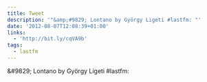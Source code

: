 ```yaml
---
title: Tweet
description: '"&amp;#9829; Lontano by György Ligeti #lastfm: "'
date: '2012-08-07T12:08:39+01:00'
links:
  - 'http://bit.ly/cqVA9b'
tags:
  - lastfm
---
```

&amp;#9829; Lontano by György Ligeti #lastfm: 
